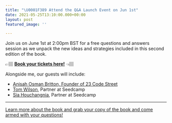 ```yaml
---
title: "\U0001F389 Attend the Q&A Launch Event on Jun 1st"
date: 2021-05-25T13:10:00.000+00:00
layout: post
featured_image: ''

---
```

Join us on June 1st at 2:00pm BST for a free questions and answers session as we unpack the new ideas and strategies included in this second edition of the book.

 👉🏽 [**Book your tickets here!**](https://sdca.mp/Fieldguide_21) 👈🏽

Alongside me, our guests will include:

* [Anisah Osman Britton, Founder of 23 Code Street](https://www.linkedin.com/in/anisahob/)
* [Tom Wilson](https://www.linkedin.com/in/tomwilsonseedcamp/), Partner at Seedcamp
* [Sia Houchangnia](https://www.linkedin.com/in/siahouchangnia/), Partner at Seedcamp

***

[Learn more about the book and grab your copy of the book and come armed with your questions!](https://www.fundraisingfieldguide.com/the-fundraising-field-guide-v2-0-e1e4919547f5)
